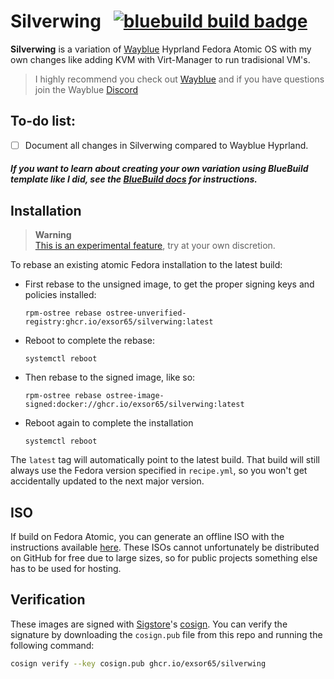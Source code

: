 # Silverwing &nbsp; [![bluebuild build badge](https://github.com/exsor65/silverwing/actions/workflows/build.yml/badge.svg)](https://github.com/exsor65/silverwing/actions/workflows/build.yml)

__Silverwing__ is a variation of [Wayblue](https://github.com/wayblueorg/wayblue) Hyprland Fedora Atomic OS with my own changes like adding KVM with Virt-Manager to run tradisional VM's. 

> I highly recommend you check out [Wayblue](https://github.com/wayblueorg/wayblue) and if you have questions join the Wayblue [Discord](https://discord.gg/86fM55XfEq)


## To-do list:
  - [ ] Document all changes in Silverwing compared to Wayblue Hyprland. 


##### *If you want to learn about creating your own variation using BlueBuild template like I did, see the [BlueBuild docs](https://blue-build.org/how-to/setup/) for instructions.*


## Installation

> **Warning**  
> [This is an experimental feature](https://www.fedoraproject.org/wiki/Changes/OstreeNativeContainerStable), try at your own discretion.

To rebase an existing atomic Fedora installation to the latest build:

- First rebase to the unsigned image, to get the proper signing keys and policies installed:
  ```
  rpm-ostree rebase ostree-unverified-registry:ghcr.io/exsor65/silverwing:latest
  ```
- Reboot to complete the rebase:
  ```
  systemctl reboot
  ```
- Then rebase to the signed image, like so:
  ```
  rpm-ostree rebase ostree-image-signed:docker://ghcr.io/exsor65/silverwing:latest
  ```
- Reboot again to complete the installation
  ```
  systemctl reboot
  ```

The `latest` tag will automatically point to the latest build. That build will still always use the Fedora version specified in `recipe.yml`, so you won't get accidentally updated to the next major version.

## ISO

If build on Fedora Atomic, you can generate an offline ISO with the instructions available [here](https://blue-build.org/learn/universal-blue/#fresh-install-from-an-iso). These ISOs cannot unfortunately be distributed on GitHub for free due to large sizes, so for public projects something else has to be used for hosting.

## Verification

These images are signed with [Sigstore](https://www.sigstore.dev/)'s [cosign](https://github.com/sigstore/cosign). You can verify the signature by downloading the `cosign.pub` file from this repo and running the following command:

```bash
cosign verify --key cosign.pub ghcr.io/exsor65/silverwing
```
